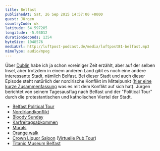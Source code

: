 ```yaml
---
title: Belfast
publishedAt: Sat, 26 Sep 2015 14:57:00 +0000
guest: Jürgen
countryCode: uk
latitude: 54.597285
longitude: -5.93012
durationSeconds: 1354
byteSize: 1048576 
mediaUrl: http://luftpost-podcast.de/media/luftpost81-belfast.mp3
mimeType: audio/mpeg
---
```


Über [Dublin](http://luftpost-podcast.de/dublin) habe ich ja schon voreiniger Zeit erzählt, aber auf der selben Insel, aber trotzdem in einem anderen Land gibt es noch eine andere interessante Stadt, nämlich Belfast. Bei dieser Stadt und auch dieser Episode steht natürlich der nordirische Konflikt im Mittelpunkt ([hier eine kurze Zusammenfassung](http://www.infoplease.com/spot/northireland1.html) was es mit dem Konflikt auf sich hat). Jürgen berichtet von seinem Tagesausflug nach Belfast und der "Political Tour" durch die protestantischen und katholischen Viertel der Stadt.
* [Belfast Political Tour](http://coiste.ie/tours/falls-road-mural-tour/)
* [Nordirlandkonflikt](https://de.wikipedia.org/wiki/Nordirlandkonflikt)
* [Bloody Sunday](https://de.wikipedia.org/wiki/Blutsonntag%5F%28Nordirland%5F1972%29)
* [Karfreitagsabkommen](https://de.wikipedia.org/wiki/Karfreitagsabkommen)
* [Murals](https://en.wikipedia.org/wiki/Murals%5Fin%5FNorthern%5FIreland)
* [Orange walk](https://en.wikipedia.org/wiki/Orange%5Fwalk)
* [Crown Liquor Saloon](https://en.wikipedia.org/wiki/Crown%5FLiquor%5FSaloon) ([Virtuelle Pub Tour](http://www.virtualvisittours.com/the-crown-bar-belfast/))
* [Titanic Museum Belfast](http://www.titanicbelfast.com/)
